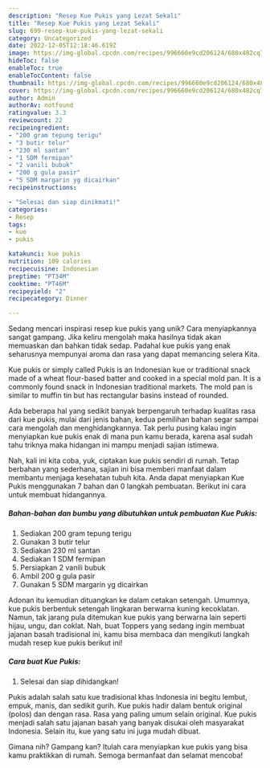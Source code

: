 ```yaml
---
description: "Resep Kue Pukis yang Lezat Sekali"
title: "Resep Kue Pukis yang Lezat Sekali"
slug: 699-resep-kue-pukis-yang-lezat-sekali
category: Uncategorized
date: 2022-12-05T12:18:46.619Z
image: https://img-global.cpcdn.com/recipes/996660e9cd206124/680x482cq70/kue-pukis-foto-resep-utama.jpg
hideToc: false
enableToc: true
enableTocContent: false
thumbnail: https://img-global.cpcdn.com/recipes/996660e9cd206124/680x482cq70/kue-pukis-foto-resep-utama.jpg
cover: https://img-global.cpcdn.com/recipes/996660e9cd206124/680x482cq70/kue-pukis-foto-resep-utama.jpg
author: Admin
authorAv: notfound
ratingvalue: 3.3
reviewcount: 22
recipeingredient:
- "200 gram tepung terigu"
- "3 butir telur"
- "230 ml santan"
- "1 SDM fermipan"
- "2 vanili bubuk"
- "200 g gula pasir"
- "5 SDM margarin yg dicairkan"
recipeinstructions:

- "Selesai dan siap dinikmati!"
categories:
- Resep
tags:
- kue
- pukis

katakunci: kue pukis 
nutrition: 109 calories
recipecuisine: Indonesian
preptime: "PT34M"
cooktime: "PT46M"
recipeyield: "2"
recipecategory: Dinner

---
```





Sedang mencari inspirasi resep kue pukis yang unik? Cara menyiapkannya sangat gampang. Jika keliru mengolah maka hasilnya tidak akan memuaskan dan bahkan tidak sedap. Padahal kue pukis yang enak seharusnya mempunyai aroma dan rasa yang dapat memancing selera Kita.





Kue pukis or simply called Pukis is an Indonesian kue or traditional snack made of a wheat flour-based batter and cooked in a special mold pan. It is a commonly found snack in Indonesian traditional markets. The mold pan is similar to muffin tin but has rectangular basins instead of rounded.

Ada beberapa hal yang sedikit banyak berpengaruh terhadap kualitas rasa dari kue pukis, mulai dari jenis bahan, kedua pemilihan bahan segar sampai cara mengolah dan menghidangkannya. Tak perlu pusing kalau ingin menyiapkan kue pukis enak di mana pun kamu berada, karena asal sudah tahu triknya maka hidangan ini mampu menjadi sajian istimewa.






Nah, kali ini kita coba, yuk, ciptakan kue pukis sendiri di rumah. Tetap berbahan yang sederhana, sajian ini bisa memberi manfaat dalam membantu menjaga kesehatan tubuh kita. Anda dapat menyiapkan Kue Pukis menggunakan 7 bahan dan 0 langkah pembuatan. Berikut ini cara untuk membuat hidangannya.

<!--inarticleads1-->

##### Bahan-bahan dan bumbu yang dibutuhkan untuk pembuatan Kue Pukis:

1. Sediakan 200 gram tepung terigu
1. Gunakan 3 butir telur
1. Sediakan 230 ml santan
1. Sediakan 1 SDM fermipan
1. Persiapkan 2 vanili bubuk
1. Ambil 200 g gula pasir
1. Gunakan 5 SDM margarin yg dicairkan


Adonan itu kemudian dituangkan ke dalam cetakan setengah. Umumnya, kue pukis berbentuk setengah lingkaran berwarna kuning kecoklatan. Namun, tak jarang pula ditemukan kue pukis yang berwarna lain seperti hijau, ungu, dan coklat. Nah, buat Toppers yang sedang ingin membuat jajanan basah tradisional ini, kamu bisa membaca dan mengikuti langkah mudah resep kue pukis berikut ini! 

<!--inarticleads2-->

##### Cara buat Kue Pukis:


1. Selesai dan siap dihidangkan!

Pukis adalah salah satu kue tradisional khas Indonesia ini begitu lembut, empuk, manis, dan sedikit gurih. Kue pukis hadir dalam bentuk original (polos) dan dengan rasa. Rasa yang paling umum selain original. Kue pukis menjadi salah satu jajanan basah yang banyak disukai oleh masyarakat Indonesia. Selain itu, kue yang satu ini juga mudah dibuat. 

Gimana nih? Gampang kan? Itulah cara menyiapkan kue pukis yang bisa kamu praktikkan di rumah. Semoga bermanfaat dan selamat mencoba!

